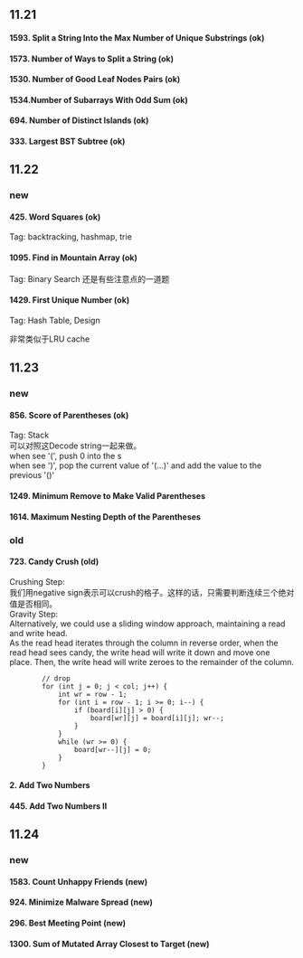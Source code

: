 
## 11.21
#### 1593. Split a String Into the Max Number of Unique Substrings (ok)

#### 1573. Number of Ways to Split a String (ok)

#### 1530. Number of Good Leaf Nodes Pairs (ok)

#### 1534.Number of Subarrays With Odd Sum (ok)

#### 694. Number of Distinct Islands (ok)

#### 333. Largest BST Subtree (ok)

## 11.22
### new
#### 425. Word Squares (ok)

Tag: backtracking, hashmap, trie

#### 1095.	Find in Mountain Array (ok)
Tag: Binary Search
还是有些注意点的一道题

#### 1429.	First Unique Number (ok)

Tag: Hash Table, Design

非常类似于LRU cache

## 11.23
### new
#### 856. Score of Parentheses (ok)
Tag: Stack<br>
可以对照这Decode string一起来做。<br>
when see '(', push 0 into the s<br>
when see ')', pop the current value of '(...)' and add the value to the previous '()'<br>

#### 1249. Minimum Remove to Make Valid Parentheses

#### 1614. Maximum Nesting Depth of the Parentheses
### old
#### 723. Candy Crush (old)
Crushing Step:<br>
我们用negative sign表示可以crush的格子。这样的话，只需要判断连续三个绝对值是否相同。<br>
Gravity Step:<br>
Alternatively, we could use a sliding window approach, maintaining a read and write head.<br>
As the read head iterates through the column in reverse order, when the read head sees candy, the write head will write it down and move one place. Then, the write head will write zeroes to the remainder of the column.

            // drop
            for (int j = 0; j < col; j++) {
                int wr = row - 1;
                for (int i = row - 1; i >= 0; i--) {
                    if (board[i][j] > 0) {
                        board[wr][j] = board[i][j]; wr--;
                    }
                }
                while (wr >= 0) {
                    board[wr--][j] = 0;
                }
            }
            

#### 2. Add Two Numbers

#### 445. Add Two Numbers II

## 11.24
### new
#### 1583. Count Unhappy Friends (new)

#### 924. Minimize Malware Spread (new)

#### 296. Best Meeting Point (new)

#### 1300. Sum of Mutated Array Closest to Target (new)



